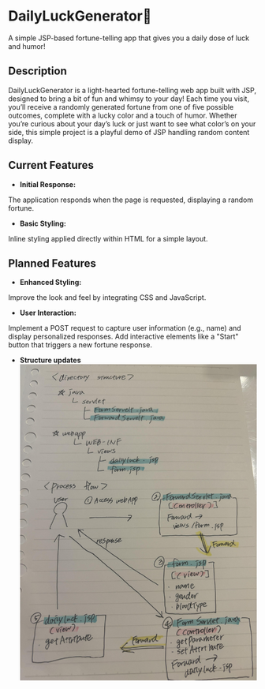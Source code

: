 # DailyLuckGenerator🌠
A simple JSP-based fortune-telling app that gives you a daily dose of luck and humor! 

## Description
DailyLuckGenerator is a light-hearted fortune-telling web app built with JSP, designed to bring a bit of fun and whimsy to your day! Each time you visit, you’ll receive a randomly generated fortune from one of five possible outcomes, complete with a lucky color and a touch of humor. Whether you’re curious about your day’s luck or just want to see what color’s on your side, this simple project is a playful demo of JSP handling random content display.

## Current Features

- **Initial Response:**

 The application responds when the page is requested, displaying a random fortune.

- **Basic Styling:**

 Inline styling applied directly within HTML for a simple layout.


## Planned Features
- **Enhanced Styling:**

 Improve the look and feel by integrating CSS and JavaScript.

- **User Interaction:**

 Implement a POST request to capture user information (e.g., name) and display personalized responses. Add interactive elements like a "Start" button that triggers a new fortune response.

- **Structure updates** 
![設計図](Docs/images/diagram_11_11_2024.jpg)

